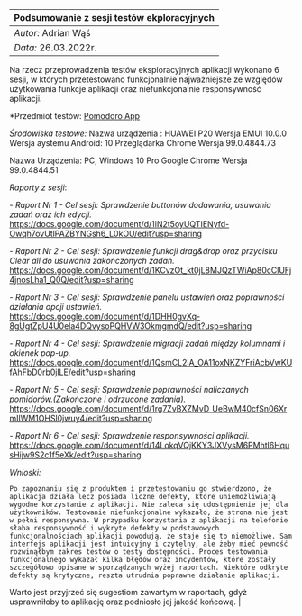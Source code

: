 | **Podsumowanie z sesji testów ekploracyjnych** |
| --- |
| *Autor:* Adrian Wąś
*Data:*  26.03.2022r. | 

Na rzecz przeprowadzenia testów eksploracyjnych aplikacji wykonano 6 sesji,  w których przetestowano funkcjonalnie najważniejsze ze względów użytkowania funkcje aplikacji oraz niefunkcjonalnie responsywność aplikacji.

*Przedmiot testów: [Pomodoro App](https://testujpl.gitlab.io/pomodoro-kanban-test/)

*Środowiska testowe:* 
Nazwa urządzenia : HUAWEI P20
Wersja EMUI 10.0.0
Wersja aystemu Android: 10
Przeglądarka Chrome Wersja 99.0.4844.73

Nazwa Urządzenia: PC, Windows 10 Pro
Google Chrome     Wersja 99.0.4844.51


*Raporty z sesji*:

*- Raport Nr 1 - Cel sesji: Sprawdzenie buttonów dodawania, usuwania zadań oraz ich edycji.*
  https://docs.google.com/document/d/1lN2t5oyUQTIENyfd-Owqh7ovUtlPAZBYNGsh6_L0kOU/edit?usp=sharing

*- Raport Nr 2 - Cel sesji: Sprawdzenie funkcji drag&drop oraz przycisku Clear all do usuwania zakończonych zadań.*
  https://docs.google.com/document/d/1KCvzOt_kt0jL8MJQzTWiAp80cClUFj4jnosLha1_Q0Q/edit?usp=sharing


*- Raport Nr 3 - Cel sesji: Sprawdzenie panelu ustawień oraz poprawności działania opcji ustawień.*
  https://docs.google.com/document/d/1DHH0gvXq-8gUgtZpU4U0ela4DQvysoPQHVW3OkmgmdQ/edit?usp=sharing

*- Raport Nr 4 - Cel sesji: Sprawdzenie migracji zadań między kolumnami i okienek pop-up.*
  https://docs.google.com/document/d/1QsmCL2iA_OA11oxNKZYFriAcbVwKUfAhFbD0rb0jlLE/edit?usp=sharing

*- Raport Nr 5 - Cel sesji: Sprawdzenie poprawności naliczanych pomidorów.(Zakończone i odrzucone zadania).*
  https://docs.google.com/document/d/1rg7ZvBXZMvD_UeBwM40cfSn06XrmIlWM1OHSl0jwuy4/edit?usp=sharing

*- Raport Nr 6 - Cel sesji: Sprawdzenie responsywności aplikacji.*
  https://docs.google.com/document/d/14LokqVQjKKY3JXVysM6PMhtl6HqusHijw9S2c1f5eXk/edit?usp=sharing



*Wnioski:* 

    Po zapoznaniu się z produktem i przetestowaniu go stwierdzono, że aplikacja działa lecz posiada liczne defekty, które uniemożliwiają wygodne korzystanie z aplikacji. Nie zaleca się udostępnienie jej dla użytkowników. Testowanie niefunkcjonalne wykazało, że strona nie jest w pełni responsywna. W przypadku korzystania z aplikacji na telefonie słaba responsywność i wykryte defekty w podstawowych funkcjonalnościach aplikacji powodują, że staje się to niemożliwe. Sam interfejs aplikacji jest intuicyjny i czytelny, ale żeby mieć pewność rozwinąłbym zakres testów o testy dostępności. Proces testowania funkcjonalnego wykazał kilka błędów oraz incydentów, które zostały szczegółowo opisane w sporządzanych wyżej raportach. Niektóre odkryte defekty są krytyczne, reszta utrudnia poprawne działanie aplikacji. 
Warto jest przyjrzeć się sugestiom zawartym w raportach, gdyż usprawniłoby to aplikację oraz podniosło jej jakość końcową. |


